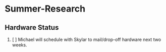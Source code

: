 # Summer-Research

## Hardware Status
1. [ ] Michael will schedule with Skylar to mail/drop-off hardware next two weeks.
